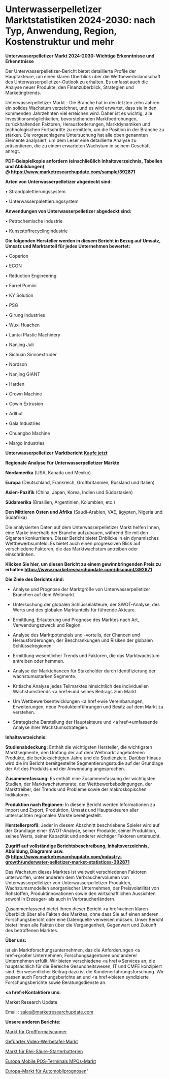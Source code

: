# Unterwasserpelletizer Marktstatistiken 2024-2030: nach Typ, Anwendung, Region, Kostenstruktur und mehr

<strong>Unterwasserpelletizer Markt 2024-2030: Wichtige Erkenntnisse und Erkenntnisse</strong>

Der Unterwasserpelletizer-Bericht bietet detaillierte Profile der Hauptakteure, um einen klaren Überblick über die Wettbewerbslandschaft des Unterwasserpelletizer-Outlook zu erhalten. Es umfasst auch die Analyse neuer Produkte, den Finanzüberblick, Strategien und Marketingtrends.

Unterwasserpelletizer Markt - Die Branche hat in den letzten zehn Jahren ein solides Wachstum verzeichnet, und es wird erwartet, dass sie in den kommenden Jahrzehnten viel erreichen wird. Daher ist es wichtig, alle Investitionsmöglichkeiten, bevorstehenden Marktbedrohungen, zurückhaltenden Faktoren, Herausforderungen, Marktdynamiken und technologischen Fortschritte zu ermitteln, um die Position in der Branche zu stärken. Die vorgeschlagene Untersuchung hat alle oben genannten Elemente analysiert, um dem Leser eine detaillierte Analyse zu präsentieren, die zu einem erwarteten Wachstum in seinem Geschäft anregt.

<strong><b>PDF-Beispielkopie anfordern (einschließlich Inhaltsverzeichnis, Tabellen und Abbildungen) @ </b></strong><strong><a href=https://www.marketresearchupdate.com/sample/392871><strong>https://www.marketresearchupdate.com/sample/392871</u></a></strong></strong>

<strong>Arten von Unterwasserpelletizer abgedeckt sind:</strong>

• Strandpalettierungssystem.

• Unterwasserpalettierungssystem

<strong>Anwendungen von Unterwasserpelletizer abgedeckt sind:</strong>

• Petrochemische Industrie

• Kunststoffrecyclingindustrie

<strong>Die folgenden Hersteller werden in diesem Bericht in Bezug auf Umsatz, Umsatz und Marktanteil für jedes Unternehmen bewertet:</strong>

• Coperion

• ECON

• Reduction Engineering

• Farrel Pomini

• KY Solution

• PSG

• Girung Industries

• Wuxi Huachen

• Lantai Plastic Machinery

• Nanjing Juli

• Sichuan Sinnoextruder

• Nordson

• Nanjing GIANT

• Harden

• Crown Machine

• Cowin Extrusion

• Adlbut

• Gala Industries

• Chuangbo Machine

• Margo Industries

<strong>Unterwasserpelletizer Marktbericht <a href=https://www.marketresearchupdate.com/buynow/392871>Kaufe jetzt</a></strong>

<strong>Regionale Analyse Für Unterwasserpelletizer Märkte</strong>

<strong>Nordamerika</strong> (USA, Kanada und Mexiko)

<strong>Europa</strong> (Deutschland, Frankreich, Großbritannien, Russland und Italien)

<strong>Asien-Pazifik</strong> (China, Japan, Korea, Indien und Südostasien)

<strong>Südamerika</strong> (Brasilien, Argentinien, Kolumbien, etc.)

<strong>Den Mittleren</strong> <strong>Osten und Afrika</strong> (Saudi-Arabien, VAE, ägypten, Nigeria und Südafrika)

Die analysierten Daten auf dem Unterwasserpelletizer Markt helfen Ihnen, eine Marke innerhalb der Branche aufzubauen, während Sie mit den Giganten konkurrieren. Dieser Bericht bietet Einblicke in ein dynamisches Wettbewerbsumfeld. Es bietet auch einen progressiven Blick auf verschiedene Faktoren, die das Marktwachstum antreiben oder einschränken.

<strong>Klicken Sie hier, um diesen Bericht zu einem gewinnbringenden Preis zu erhalten
</strong><strong><a href=https://www.marketresearchupdate.com/discount/392871>https://www.marketresearchupdate.com/discount/392871</b></u></strong></a>

<strong>Die Ziele des Berichts sind:</strong>

- Analyse und Prognose der Marktgröße von Unterwasserpelletizer Branchen auf dem Weltmarkt.

- Untersuchung der globalen Schlüsselakteure, der SWOT-Analyse, des Werts und des globalen Marktanteils für führende Akteure.

- Ermittlung, Erläuterung und Prognose des Marktes nach Art, Verwendungszweck und Region.

- Analyse des Marktpotenzials und -vorteils, der Chancen und Herausforderungen, der Beschränkungen und Risiken der globalen Schlüsselregionen.

- Ermittlung wesentlicher Trends und Faktoren, die das Marktwachstum antreiben oder hemmen.

- Analyse der Marktchancen für Stakeholder durch Identifizierung der wachstumsstarken Segmente.

- Kritische Analyse jedes Teilmarktes hinsichtlich des individuellen Wachstumstrends <a href=>und</a> seines Beitrags zum Markt.

- Um Wettbewerbsentwicklungen <a href=>wie</a> Vereinbarungen, Erweiterungen, neue Produkteinführungen und Besitz auf dem Markt zu verstehen.

- Strategische Darstellung der Hauptakteure und <a href=>umfas</a>sende Analyse ihrer Wachstumsstrategien.

<strong>Inhaltsverzeichnis:</strong>

<strong>Studienabdeckung:</strong> Enthält die wichtigsten Hersteller, die wichtigsten Marktsegmente, den Umfang der auf dem Weltmarkt angebotenen Produkte, die berücksichtigten Jahre und die Studienziele. Darüber hinaus wird die im Bericht bereitgestellte Segmentierungsstudie auf der Grundlage der Art des Produkts und der Anwendung angesprochen.

<strong>Zusammenfassung:</strong> Es enthält eine Zusammenfassung der wichtigsten Studien, der Marktwachstumsrate, der Wettbewerbsbedingungen, der Markttreiber, der Trends und Probleme sowie der makroskopischen Indikatoren.

<strong>Produktion nach Regionen:</strong> In diesem Bericht werden Informationen zu Import und Export, Produktion, Umsatz und Hauptakteuren aller untersuchten regionalen Märkte bereitgestellt.

<strong>Herstellerprofil:</strong> Jeder in diesem Abschnitt beschriebene Spieler wird auf der Grundlage einer SWOT-Analyse, seiner Produkte, seiner Produktion, seines Werts, seiner Kapazität und anderer wichtiger Faktoren untersucht.

<strong><b>Zugriff auf vollständige Berichtsbeschreibung, Inhaltsverzeichnis, Abbildung, Diagramm usw. @ </b></strong><strong><a href=https://www.marketresearchupdate.com/industry-growth/underwater-pelletizer-market-statistices-392871>https://www.marketresearchupdate.com/industry-growth/underwater-pelletizer-market-statistices-392871</a></strong>

Das Wachstum dieses Marktes ist weltweit verschiedenen Faktoren unterworfen, unter anderem dem Verbrauchervolumen von Unterwasserpelletizer von Unterwasserpelletizer Produkten, Wachstumsmodellen anorganischer Unternehmen, der Preisvolatilität von Rohstoffen, Produktinnovationen sowie den wirtschaftlichen Aussichten sowohl in Erzeuger- als auch in Verbraucherländern.

Zusammenfassend bietet Ihnen dieser Bericht <a href=>einen</a> klaren Überblick über alle Fakten des Marktes, ohne dass Sie auf einen anderen Forschungsbericht oder eine Datenquelle verweisen müssen. Unser Bericht bietet Ihnen alle Fakten über die Vergangenheit, Gegenwart und Zukunft des betroffenen Marktes.

<strong>Über uns:</strong>

 ist ein Marktforschungsunternehmen, das die Anforderungen <a href=>großer</a> Unternehmen, Forschungsagenturen und anderer Unternehmen erfüllt. Wir bieten verschiedene <a href=>Services</a> an, die hauptsächlich für die Bereiche Gesundheitswesen, IT und CMFE konzipiert sind. Ein wesentlicher Beitrag dazu ist die Kundenerfahrungsforschung. Wir passen auch Forschungsberichte an und <a href=>bieten</a> syndizierte Forschungsberichte sowie Beratungsdienste an.

<strong><a href=>Kontaktiere uns:</a></strong>

Market Research Update

Email : sales@marketresearchupdate.com

<strong>Unsere anderen Berichte:</strong>

<a href=https://www.linkedin.com/pulse/wide-format-scanner-market-opportunities-stay>Markt für Großformatscanner</a>

<a href=https://www.linkedin.com/pulse/led-video-billboard-market-outlooks-2023-size>Geführter Video-Werbetafel-Markt</a>

<a href=https://www.linkedin.com/pulse/lead-acid-starter-battery-market-size-trends>Markt für Blei-Säure-Starterbatterien</a>

<a href=https://www.linkedin.com/pulse/europe-mobile-pos-terminals-mpos-market-2023-demand-future>Europa Mobile POS-Terminals MPOs-Markt</a>

<a href=https://www.linkedin.com/pulse/europe-automotive-prognostics-market-future-lsgcf/>Europa-Markt für Automobilprognosen</a>"
  
